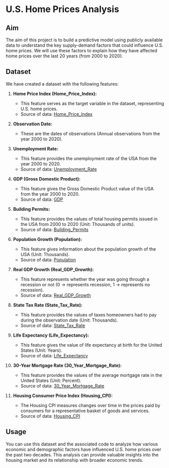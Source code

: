 # U.S. Home Prices Analysis

## Aim
The aim of this project is to build a predictive model using publicly available data to understand the key supply-demand factors that could influence U.S. home prices. We will use these factors to explain how they have affected home prices over the last 20 years (from 2000 to 2020).

## Dataset
We have created a dataset with the following features:

1. **Home Price Index (Home_Price_Index):** 
   - This feature serves as the target variable in the dataset, representing U.S. home prices.
   - Source of data: [Home_Price_Index](https://fred.stlouisfed.org/series/CSUSHPISA)

2. **Observation Date:** 
   - These are the dates of observations (Annual observations from the year 2000 to 2020).

3. **Unemployment Rate:** 
   - This feature provides the unemployment rate of the USA from the year 2000 to 2020.
   - Source of data: [Unemployment_Rate](https://fred.stlouisfed.org/series/UNRATE)

4. **GDP (Gross Domestic Product):** 
   - This feature gives the Gross Domestic Product value of the USA from the year 2000 to 2020.
   - Source of data: [GDP](https://fred.stlouisfed.org/series/GDP)

5. **Building Permits:** 
   - This feature provides the values of total housing permits issued in the USA from 2000 to 2020 (Unit: Thousands of units).
   - Source of data: [Building_Permits](https://fred.stlouisfed.org/series/PERMIT)

6. **Population Growth (Population):** 
   - This feature gives information about the population growth of the USA (Unit: Thousands).
   - Source of data: [Population](https://fred.stlouisfed.org/series/POPTHM#0)

7. **Real GDP Growth (Real_GDP_Growth):** 
   - This feature represents whether the year was going through a recession or not (0 -> represents recession, 1 -> represents no recession).
   - Source of data: [Real_GDP_Growth](https://fred.stlouisfed.org/series/JHDUSRGDPBR)

8. **State Tax Rate (State_Tax_Rate):** 
   - This feature provides the values of taxes homeowners had to pay during the observation date (Unit: Thousands).
   - Source of data: [State_Tax_Rate](https://fred.stlouisfed.org/series/CXUSTATETAXLB1702M)

9. **Life Expectancy (Life_Expectancy):** 
   - This feature gives the value of life expectancy at birth for the United States (Unit: Years).
   - Source of data: [Life_Expectancy](https://fred.stlouisfed.org/series/SPDYNLE00INUSA)

10. **30-Year Mortgage Rate (30_Year_Mortgage_Rate):** 
    - This feature provides the values of the average mortgage rate in the United States (Unit: Percent).
    - Source of data: [30_Year_Mortgage_Rate](https://fred.stlouisfed.org/series/MORTGAGE30US)

11. **Housing Consumer Price Index (Housing_CPI):** 
    - The Housing CPI measures changes over time in the prices paid by consumers for a representative basket of goods and services.
    - Source of data: [Housing_CPI](https://fred.stlouisfed.org/series/CPIHOSSL)

## Usage
You can use this dataset and the associated code to analyze how various economic and demographic factors have influenced U.S. home prices over the past two decades. This analysis can provide valuable insights into the housing market and its relationship with broader economic trends.
